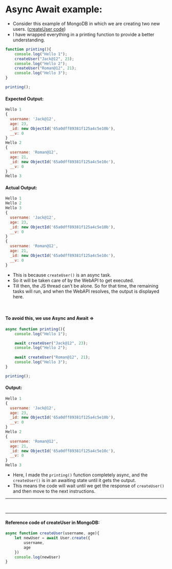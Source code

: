 # Async Await example:

- Consider this example of MongoDB in which we are creating two new users. ([createUser code](#reference-code-of-createuser-in-mongodb))
- I have wrapped everything in a printing function to provide a better understanding.

```javascript
function printing(){
    console.log("Hello 1");
    createUser("Jack@12", 23);
    console.log("Hello 2");
    createUser("Roman@12", 21);
    console.log("Hello 3");
}

printing();
```

#### Expected Output:

```js
Hello 1
{
  username: 'Jack@12',
  age: 23,
  _id: new ObjectId('65a0dff89381f125a4c5e10b'),
  __v: 0
}
Hello 2
{
  username: 'Roman@12',
  age: 21,
  _id: new ObjectId('65a0dff89381f125a4c5e10c'),
  __v: 0
}
Hello 3
```

#### Actual Output:
```js
Hello 1
Hello 2
Hello 3
{
  username: 'Jack@12',
  age: 23,
  _id: new ObjectId('65a0dff89381f125a4c5e10b'),
  __v: 0
}
{
  username: 'Roman@12',
  age: 21,
  _id: new ObjectId('65a0dff89381f125a4c5e10c'),
  __v: 0
}
```

- This is because `createUser()` is an async task. 
- So it will be taken care of by the WebAPI to get executed. 
- Till then, the JS thread can't be alone. So for that time, the remaining tasks will run, and when the WebAPI resolves, the output is displayed here.

<br>

#### To avoid this, we use Async and Await =>
```javascript
async function printing(){
    console.log("Hello 1");

    await createUser("Jack@12", 23);
    console.log("Hello 2");
    
    await createUser("Roman@12", 21);
    console.log("Hello 3");
}

printing();
```

#### Output:
```js
Hello 1
{
  username: 'Jack@12',
  age: 23,
  _id: new ObjectId('65a0dff89381f125a4c5e10b'),
  __v: 0
}
Hello 2
{
  username: 'Roman@12',
  age: 21,
  _id: new ObjectId('65a0dff89381f125a4c5e10c'),
  __v: 0
}
Hello 3
```

- Here, I made the `printing()` function completely async, and the `createUser()` is in an awaiting state until it gets the output. 
- This means the code will wait until we get the response of `createUser()` and then move to the next instructions.
<hr>
<br>
<hr>

#### Reference code of createUser in MongoDB:
```js
async function createUser(username, age){
    let newUser = await User.create({
        username,
        age
    })
    console.log(newUser)
}
```